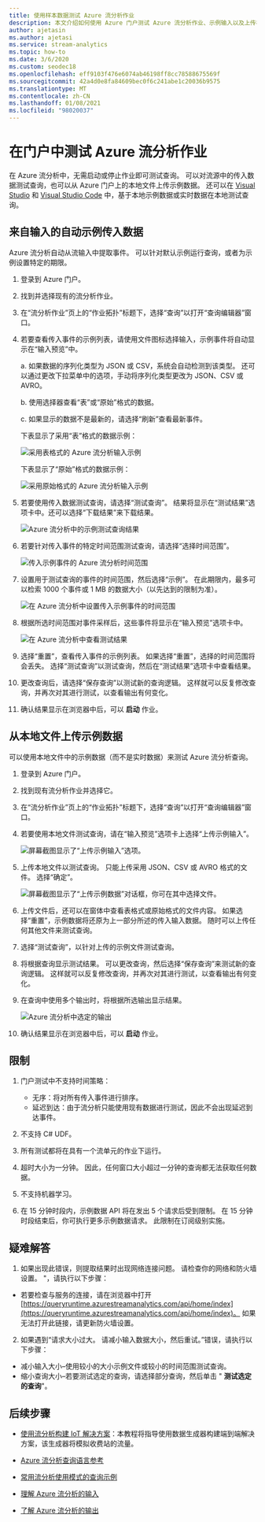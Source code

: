 ```yaml
---
title: 使用样本数据测试 Azure 流分析作业
description: 本文介绍如何使用 Azure 门户测试 Azure 流分析作业、示例输入以及上传样本数据。
author: ajetasin
ms.author: ajetasi
ms.service: stream-analytics
ms.topic: how-to
ms.date: 3/6/2020
ms.custom: seodec18
ms.openlocfilehash: eff9103f476e6074ab46198ff8cc78588675569f
ms.sourcegitcommit: 42a4d0e8fa84609bec0f6c241abe1c20036b9575
ms.translationtype: MT
ms.contentlocale: zh-CN
ms.lasthandoff: 01/08/2021
ms.locfileid: "98020037"
---
```

# <a name="test-an-azure-stream-analytics-job-in-the-portal"></a>在门户中测试 Azure 流分析作业

在 Azure 流分析中，无需启动或停止作业即可测试查询。 可以对流源中的传入数据测试查询，也可以从 Azure 门户上的本地文件上传示例数据。 还可以在 [Visual Studio](stream-analytics-live-data-local-testing.md) 和 [Visual Studio Code](visual-studio-code-local-run-live-input.md) 中，基于本地示例数据或实时数据在本地测试查询。

## <a name="automatically-sample-incoming-data-from-input"></a>来自输入的自动示例传入数据

Azure 流分析自动从流输入中提取事件。 可以针对默认示例运行查询，或者为示例设置特定的期限。

1. 登录到 Azure 门户。

2. 找到并选择现有的流分析作业。

3. 在“流分析作业”页上的“作业拓扑”标题下，选择“查询”以打开“查询编辑器”窗口。 

4. 若要查看传入事件的示例列表，请使用文件图标选择输入，示例事件将自动显示在“输入预览”中。

   a. 如果数据的序列化类型为 JSON 或 CSV，系统会自动检测到该类型。 还可以通过更改下拉菜单中的选项，手动将序列化类型更改为 JSON、CSV 或 AVRO。
    
   b. 使用选择器查看“表”或“原始”格式的数据。
    
   c. 如果显示的数据不是最新的，请选择“刷新”查看最新事件。

   下表显示了采用“表”格式的数据示例：

   ![采用表格式的 Azure 流分析输入示例](./media/stream-analytics-test-query/asa-sample-table.png)

   下表显示了“原始”格式的数据示例：

   ![采用原始格式的 Azure 流分析输入示例](./media/stream-analytics-test-query/asa-sample-raw.png)

5. 若要使用传入数据测试查询，请选择“测试查询”。 结果将显示在“测试结果”选项卡中。还可以选择“下载结果”来下载结果。

   ![Azure 流分析中的示例测试查询结果](./media/stream-analytics-test-query/asa-test-query.png)

6. 若要针对传入事件的特定时间范围测试查询，请选择“选择时间范围”。
   
   ![传入示例事件的 Azure 流分析时间范围](./media/stream-analytics-test-query/asa-select-time-range.png)

7. 设置用于测试查询的事件的时间范围，然后选择“示例”。 在此期限内，最多可以检索 1000 个事件或 1 MB 的数据大小（以先达到的限制为准）。

   ![在 Azure 流分析中设置传入示例事件的时间范围](./media/stream-analytics-test-query/asa-set-time-range.png)

8. 根据所选时间范围对事件采样后，这些事件将显示在“输入预览”选项卡中。

   ![在 Azure 流分析中查看测试结果](./media/stream-analytics-test-query/asa-view-test-results.png)

9. 选择“重置”，查看传入事件的示例列表。 如果选择“重置”，选择的时间范围将会丢失。 选择“测试查询”以测试查询，然后在“测试结果”选项卡中查看结果。

10. 更改查询后，请选择“保存查询”以测试新的查询逻辑。 这样就可以反复修改查询，并再次对其进行测试，以查看输出有何变化。

11. 确认结果显示在浏览器中后，可以 **启动** 作业。

## <a name="upload-sample-data-from-a-local-file"></a>从本地文件上传示例数据

可以使用本地文件中的示例数据（而不是实时数据）来测试 Azure 流分析查询。

1. 登录到 Azure 门户。
   
2. 找到现有流分析作业并选择它。

3. 在“流分析作业”页上的“作业拓扑”标题下，选择“查询”以打开“查询编辑器”窗口。

4. 若要使用本地文件测试查询，请在“输入预览”选项卡上选择“上传示例输入”。 

   ![屏幕截图显示了“上传示例输入”选项。](./media/stream-analytics-test-query/asa-upload-sample-file.png)

5. 上传本地文件以测试查询。 只能上传采用 JSON、CSV 或 AVRO 格式的文件。 选择“确定”。

   ![屏幕截图显示了“上传示例数据”对话框，你可在其中选择文件。](./media/stream-analytics-test-query/asa-upload-sample-json-file.png)

6. 上传文件后，还可以在窗体中查看表格式或原始格式的文件内容。 如果选择“重置”，示例数据将还原为上一部分所述的传入输入数据。 随时可以上传任何其他文件来测试查询。

7. 选择“测试查询”，以针对上传的示例文件测试查询。

8. 将根据查询显示测试结果。 可以更改查询，然后选择“保存查询”来测试新的查询逻辑。 这样就可以反复修改查询，并再次对其进行测试，以查看输出有何变化。

9. 在查询中使用多个输出时，将根据所选输出显示结果。 

   ![Azure 流分析中选定的输出](./media/stream-analytics-test-query/asa-sample-test-selected-output.png)

10. 确认结果显示在浏览器中后，可以 **启动** 作业。

## <a name="limitations"></a>限制

1.  门户测试中不支持时间策略：

    * 无序：将对所有传入事件进行排序。
    * 延迟到达：由于流分析只能使用现有数据进行测试，因此不会出现延迟到达事件。
   
2.  不支持 C# UDF。

3.  所有测试都将在具有一个流单元的作业下运行。

4.  超时大小为一分钟。 因此，任何窗口大小超过一分钟的查询都无法获取任何数据。

5.  不支持机器学习。

6. 在 15 分钟时段内，示例数据 API 将在发出 5 个请求后受到限制。 在 15 分钟时段结束后，你可执行更多示例数据请求。 此限制在订阅级别实施。

## <a name="troubleshooting"></a>疑难解答

1.  如果出现此错误，则提取结果时出现网络连接问题。 请检查你的网络和防火墙设置。 "，请执行以下步骤：

  * 若要检查与服务的连接，请在浏览器中打开 [https://queryruntime.azurestreamanalytics.com/api/home/index](https://queryruntime.azurestreamanalytics.com/api/home/index)。 如果无法打开此链接，请更新防火墙设置。
  
2. 如果遇到“请求大小过大。 请减小输入数据大小，然后重试。”错误，请执行以下步骤：

  * 减小输入大小–使用较小的大小示例文件或较小的时间范围测试查询。
  * 缩小查询大小–若要测试选定的查询，请选择部分查询，然后单击 " **测试选定的查询**"。


## <a name="next-steps"></a>后续步骤
* [使用流分析构建 IoT 解决方案](./stream-analytics-build-an-iot-solution-using-stream-analytics.md)：本教程将指导使用数据生成器构建端到端解决方案，该生成器将模拟收费站的流量。

* [Azure 流分析查询语言参考](/stream-analytics-query/stream-analytics-query-language-reference)

* [常用流分析使用模式的查询示例](stream-analytics-stream-analytics-query-patterns.md)

* [理解 Azure 流分析的输入](stream-analytics-add-inputs.md)

* [了解 Azure 流分析的输出](stream-analytics-define-outputs.md)
